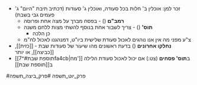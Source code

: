 * זכר למן: אוכלין ב' חלות בכל סעודה, ואוכלין ג' סעודות (דכתיב תיבת "היום" ג' פעמים גבי בשבת)
	* **רמב"ם** () - בפסח מברך על מצה אחת ופרוסה
	* **תוס'** () - צריך לשבור אחת בנוסף להשתי מצות ללחם משנה
		* כן הלכה
	* צ"ע מפני מה אין אנו נוהגים לאכול סעודת שלישית ביו"ט, דמנהגנו לאכול לח"מ
* **נחלקו אחרונים** () בדעת ראשונים מהו שיעור של סעודות שבת - [[כזית]], [[כביצה]], או יותר
* [[תוספת שבת#^7fa4cb|מח']] ב**תוס' פסחים** (צט:) אם יכול לאכול סעודת הלילה ב[[תוספת שבת]]

#פרק_יוט_תשפה #פרק_ביצה_תשפה 